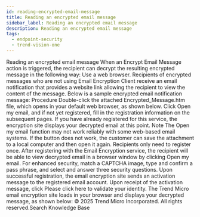 ```yaml
---
id: reading-encrypted-email-message
title: Reading an encrypted email message
sidebar_label: Reading an encrypted email message
description: Reading an encrypted email message
tags:
  - endpoint-security
  - trend-vision-one
---
```


 Reading an encrypted email message When an Encrypt Email Message action is triggered, the recipient can decrypt the resulting encrypted message in the following way: Use a web browser. Recipients of encrypted messages who are not using Email Encryption Client receive an email notification that provides a website link allowing the recipient to view the content of the message. Below is a sample encrypted email notification message: Procedure Double-click the attached Encrypted_Message.htm file, which opens in your default web browser, as shown below. Click Open my email, and if not yet registered, fill in the registration information on the subsequent pages. If you have already registered for this service, the encryption site displays your decrypted email at this point. Note The Open my email function may not work reliably with some web-based email systems. If the button does not work, the customer can save the attachment to a local computer and then open it again. Recipients only need to register once. After registering with the Email Encryption service, the recipient will be able to view decrypted email in a browser window by clicking Open my email. For enhanced security, match a CAPTCHA image, type and confirm a pass phrase, and select and answer three security questions. Upon successful registration, the email encryption site sends an activation message to the registered email account. Upon receipt of the activation message, click Please click here to validate your identity. The Trend Micro email encryption site loads in your browser and displays your decrypted message, as shown below: © 2025 Trend Micro Incorporated. All rights reserved.Search Knowledge Base